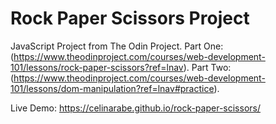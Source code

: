 # Rock Paper Scissors Project
JavaScript Project from The Odin Project. Part One: (https://www.theodinproject.com/courses/web-development-101/lessons/rock-paper-scissors?ref=lnav). Part Two: (https://www.theodinproject.com/courses/web-development-101/lessons/dom-manipulation?ref=lnav#practice).

Live Demo:  https://celinarabe.github.io/rock-paper-scissors/

